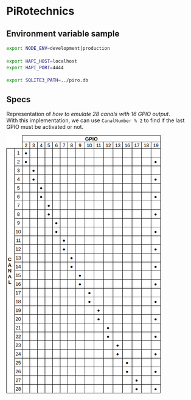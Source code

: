 # PiRotechnics

## Environment variable sample

```bash
export NODE_ENV=development|production

export HAPI_HOST=localhost
export HAPI_PORT=4444

export SQLITE3_PATH=../piro.db
```

## Specs

Representation of _how to emulate 28 canals with 16 GPIO output_.\
With this implementation, we can use `CanalNumber % 2` to find if the last GPIO must be activated or not.

![Canals implementation](img/canalsOverGpio.png 'Canals over GPIO')
